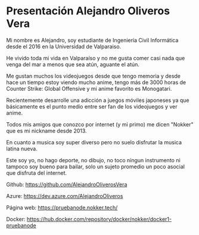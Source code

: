 # Presentación Alejandro Oliveros Vera

Mi nombre es Alejandro, soy estudiante de Ingeniería Civil Informática desde el 2016 en la Universidad de Valparaiso.

He vivido toda mi vida en Valparaíso y no me gusta comer casi nada que venga del mar a menos que sea atún, aguante el atún.

Me gustan muchos los videojuegos desde que tengo memoria y desde hace un tiempo estoy viendo mucho anime, tengo más de 3000 horas de Counter Strike: Global Offensive y mi anime favorito es Monogatari.

Recientemente desarrolle una adicción a juegos móviles japoneses ya que básicamente es el punto medio entre ser fan de los videojuegos y ver anime.

Todos mis amigos que conozco por internet (y mi primo) me dicen "Nokker" que es mi nickname desde 2013.

En cuanto a musica soy super diverso pero no suelo disfrutar la musica latina nueva.

Este soy yo, no hago deporte, no dibujo, no toco ningun instrumento ni tampoco soy bueno para bailar, solo un sujeto promedio un poco asocial que disfruta del internet.

Github: https://github.com/AlejandroOliverosVera

Azure: https://dev.azure.com/AlejandroOliveros

Página web: https://pruebanode.nokker.tech/

Docker: https://hub.docker.com/repository/docker/nokker/docker1-pruebanode

